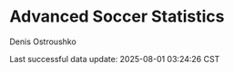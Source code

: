 # Advanced Soccer Statistics
Denis Ostroushko

<!-- gfm -->

Last successful data update: 2025-08-01 03:24:26 CST
